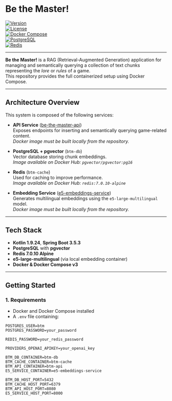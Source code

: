# Be the Master!

[![Version](https://img.shields.io/badge/version-0.1.0-blue.svg)](https://semver.org)  
[![License](https://img.shields.io/badge/license-MIT-green.svg)](LICENSE)  
[![Docker Compose](https://img.shields.io/badge/Docker--Compose-3-blue)](https://docs.docker.com/compose/)  
[![PostgreSQL](https://img.shields.io/badge/PostgreSQL-pgvector-lightblue)](https://github.com/pgvector/pgvector)  
[![Redis](https://img.shields.io/badge/Redis-7.0.10-red)](https://redis.io/)

---

**Be the Master!** is a RAG (Retrieval-Augmented Generation) application for managing and semantically querying a collection of text chunks representing the *lore* or *rules* of a game.  
This repository provides the full containerized setup using Docker Compose.

---

## Architecture Overview

This system is composed of the following services:

- **API Service** ([be-the-master-api](https://github.com/AGRFesta/be-the-master-api))  
  Exposes endpoints for inserting and semantically querying game-related content.  
  *Docker image must be built locally from the repository.*

- **PostgreSQL + pgvector** (`btm-db`)  
  Vector database storing chunk embeddings.  
  *Image available on Docker Hub: `pgvector/pgvector:pg16`*

- **Redis** (`btm-cache`)  
  Used for caching to improve performance.  
  *Image available on Docker Hub: `redis:7.0.10-alpine`*

- **Embedding Service** ([e5-embeddings-service](https://github.com/AGRFesta/e5-embedding-service))  
  Generates multilingual embeddings using the `e5-large-multilingual` model.  
  *Docker image must be built locally from the repository.*

---

## Tech Stack

- **Kotlin 1.9.24**, **Spring Boot 3.5.3**
- **PostgreSQL** with **pgvector**
- **Redis 7.0.10 Alpine**
- **e5-large-multilingual** (via local embedding container)
- **Docker & Docker Compose v3**

---

## Getting Started

### 1. Requirements

- Docker and Docker Compose installed
- A `.env` file containing:

```env
POSTGRES_USER=btm
POSTGRES_PASSWORD=your_password

REDIS_PASSWORD=your_redis_password

PROVIDERS_OPENAI_APIKEY=your_openai_key

BTM_DB_CONTAINER=btm-db
BTM_CACHE_CONTAINER=btm-cache
BTM_API_CONTAINER=btm-api
E5_SERVICE_CONTAINER=e5-embeddings-service

BTM_DB_HOST_PORT=5432
BTM_CACHE_HOST_PORT=6379
BTM_API_HOST_PORT=8080
E5_SERVICE_HOST_PORT=8000
